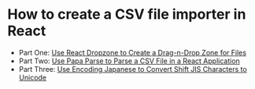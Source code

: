 # How to create a CSV file importer in React

- Part One: [Use React Dropzone to Create a Drag-n-Drop Zone for Files](https://levelup.gitconnected.com/use-react-dropzone-to-create-a-drag-n-drop-zone-for-files-f9c32dc722fc)
- Part Two: [Use Papa Parse to Parse a CSV File in a React Application](https://levelup.gitconnected.com/use-papa-parse-to-parse-a-csv-file-in-a-react-application-da570e0c346a)
- Part Three: [Use Encoding Japanese to Convert Shift JIS Characters to Unicode](https://levelup.gitconnected.com/use-encoding-japanese-to-convert-shift-jis-characters-to-unicode-8945d31f4906)
